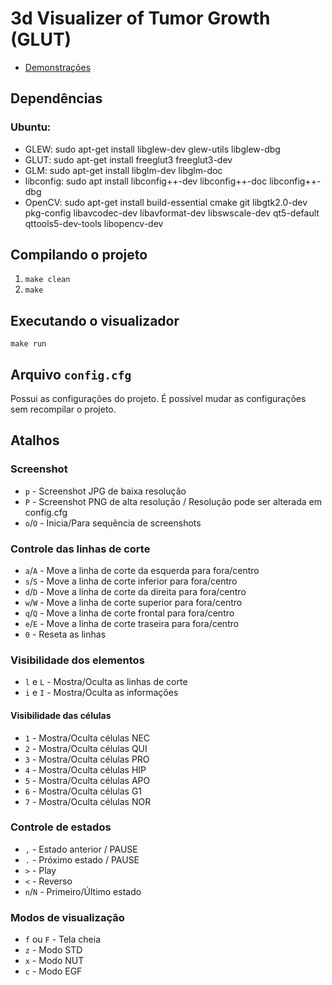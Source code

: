 # 3d Visualizer of Tumor Growth (GLUT)

- [Demonstrações](https://www.youtube.com/playlist?list=PLBiKOq-ULPIZfYM7N7ghntbDf0wbeoBYo)

## Dependências

### Ubuntu:

- GLEW: sudo apt-get install libglew-dev glew-utils libglew-dbg
- GLUT: sudo apt-get install freeglut3 freeglut3-dev
- GLM: sudo apt-get install libglm-dev libglm-doc
- libconfig: sudo apt install libconfig++-dev libconfig++-doc libconfig++-dbg
- OpenCV: sudo apt-get install build-essential cmake git libgtk2.0-dev pkg-config libavcodec-dev libavformat-dev libswscale-dev qt5-default qttools5-dev-tools libopencv-dev

## Compilando o projeto

1. `make clean`
2. `make`

## Executando o visualizador

`make run`

## Arquivo `config.cfg`
Possui as configurações do projeto. É possível mudar as configurações sem recompilar o projeto.

## Atalhos

### Screenshot

- `p` - Screenshot JPG de baixa resolução
- `P` - Screenshot PNG de alta resolução / Resolução pode ser alterada em config.cfg
- `o`/`O` - Inicia/Para sequência de screenshots

### Controle das linhas de corte

- `a`/`A` - Move a linha de corte da esquerda para fora/centro
- `s`/`S` - Move a linha de corte inferior para fora/centro
- `d`/`D` - Move a linha de corte da direita para fora/centro
- `w`/`W` - Move a linha de corte superior para fora/centro
- `q`/`Q` - Move a linha de corte frontal para fora/centro
- `e`/`E` - Move a linha de corte traseira para fora/centro
- `0` - Reseta as linhas

### Visibilidade dos elementos

- `l` e `L` - Mostra/Oculta as linhas de corte
- `i` e `I` - Mostra/Oculta as informações

#### Visibilidade das células

- `1` - Mostra/Oculta células NEC
- `2` - Mostra/Oculta células QUI
- `3` - Mostra/Oculta células PRO
- `4` - Mostra/Oculta células HIP
- `5` - Mostra/Oculta células APO
- `6` - Mostra/Oculta células G1
- `7` - Mostra/Oculta células NOR

### Controle de estados

- `,` - Estado anterior / PAUSE
- `.` - Próximo estado / PAUSE
- `>` - Play
- `<` - Reverso
- `n`/`N` - Primeiro/Último estado

### Modos de visualização

- `f` ou `F` - Tela cheia
- `z` - Modo STD
- `x` - Modo NUT
- `c` - Modo EGF
